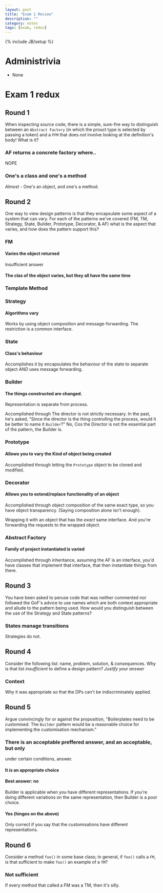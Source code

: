```yaml
---
layout: post
title: "Exam 1 Review"
description: ""
category: notes
tags: [exam, redux]
---
```

{% include JB/setup %}

# Administrivia

* None

# Exam 1 redux

## Round 1

When inspecting source code, there is a simple, sure-fire way to
distinguish between an `Abstract Factory` (in which the prouct type is
selected by passing a token) and a `PFM` that does *not* involve looking
at the definition's body! What is it? 

### AF returns a concrete factory where.. 

NOPE

### One's a class and one's a method

*Almost* - One's an object, and one's a method. 

## Round 2

One way to view design patterns is that they encapsulate some aspect of
a system that can vary. For each of the patterns we've covered (FM, TM,
Strategy, State, Builder, Prototype, Decorator, & AF) what is the aspect
that varies, and how does the pattern support this?

### FM 

####  Varies the object returned 

Insufficient answer

#### The clas of the object varies, but they all have the same time

### Template Method

#### 

### Strategy

#### Algorithms vary

Works by using object composition and message-forwarding. The
restriction is a common interface. 

### State

#### Class's behaviour

Accomplishes it by encapsulates the behaviour of the state to separate
object *AND* uses message forwarding. 

### Builder

#### The things constructed are changed. 

Representation is separate from process.

Accomplished through The director is not strictly necessary. In the
past, he's asked, "Since the director is the thing controlling the
process, would it be better to name it `Builder`?" No, Cos the Director
is not the essential part of the pattern, the Builder is. 

### Prototype

#### Allows you to vary the Kind of object being created

Accomplished through letting the `Prototype` object to be cloned and
modified. 

### Decorator

#### Allows you to extend/replace functionality of an object

Accomplished through object composition of the same exact type, so you
have object transparency. (Saying composition alone isn't enough). 

Wrapping it with an object that has the *exact* same interface. And
you're forwarding the requests to the wrapped object. 

### Abstract Factory

#### Family of project instantiated is varied

Accomplished through inheritance, assuming the AF is an interface, you'd
have classes that implement that interface, that then instantiate things
from there.

## Round 3

You have been asked to peruse code that was neither commented nor
followed the GoF's advice to use names which are both context
appropriate and allude to the pattern being used. How would you
distinguish between the use of the Strategy and State patterns?

### States manage transitions

Strategies do not. 

## Round 4

Consider the following list: name, problem, solution, & consequences.
Why is that list *insufficient* to define a design pattern? *Justify
your answer*

### Context

Why it was appropriate so that the DPs can't be indiscriminately
applied. 

## Round 5

Argue convincingly for or against the proposition, "Boilerplates need to
be customised. The `Builder` pattern would be a reasonable choice for
implementing the customisation mechanism."

### There is an acceptable preffered answer, and an acceptable, but only
under certain conditions, answer. 

#### It *is* an appropriate choice

#### Best answer: no

Builder is applicable when you have different representations. If you're
doing different variations on the same representation, then Builder is a
poor choice. 

#### Yes (hinges on the above)

Only correct if you say that the customisations have different
representations. 

## Round 6 

Consider a method `foo()` in some base class; in general, if `foo()` calls
a `FM`, is that sufficient to make `foo()` an example of a `TM`? 

### Not sufficient

If every method that called a FM was a TM, then  it's silly. 
